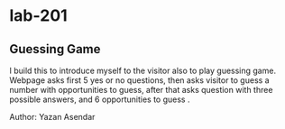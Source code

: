 # lab-201

## Guessing Game

I build this to introduce myself to the visitor also to play guessing game. Webpage asks first 5 yes or no questions, then asks visitor to guess a number with opportunities to guess, after that asks question with three possible answers, and 6 opportunities to guess .

Author: Yazan Asendar